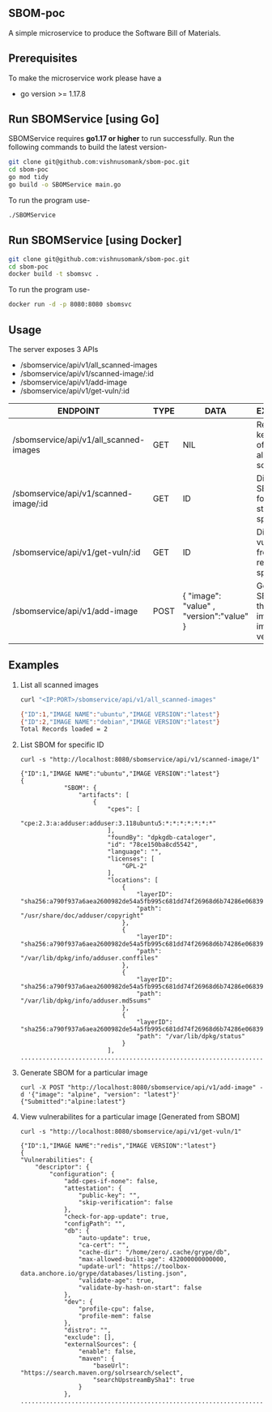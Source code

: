 

SBOM-poc
---

A simple microservice to produce the Software Bill of Materials.


## Prerequisites

To make the microservice work please have a
 - go version >= 1.17.8



## Run SBOMService [using Go]

SBOMService requires  **go1.17 or higher**  to run successfully. Run the following commands to build the latest version-
```sh
git clone git@github.com:vishnusomank/sbom-poc.git
cd sbom-poc
go mod tidy
go build -o SBOMService main.go 
```
To run the program use-
```sh
./SBOMService
```

## Run SBOMService [using Docker]

```sh
git clone git@github.com:vishnusomank/sbom-poc.git
cd sbom-poc
docker build -t sbomsvc . 
```
To run the program use-
```sh
docker run -d -p 8080:8080 sbomsvc
```

## Usage
The server exposes 3 APIs 

 - /sbomservice/api/v1/all_scanned-images
 - /sbomservice/api/v1/scanned-image/:id
 - /sbomservice/api/v1/add-image
 - /sbomservice/api/v1/get-vuln/:id

| ENDPOINT | TYPE  | DATA | EXPLANATION |
|--|--|--|--|
| /sbomservice/api/v1/all_scanned-images | GET  | NIL | Returns keyvalue pair of Images already scanned |
|/sbomservice/api/v1/scanned-image/:id| GET  | ID | Displays SBOM value for the image stored with the specific ID|
|/sbomservice/api/v1/get-vuln/:id| GET  | ID | Displays vulnerabilities from the SBOM result of specific ID|
|/sbomservice/api/v1/add-image| POST | {  "image": "value" , "version":"value" }| Generated SBOM data for the input image. eg: image:ubuntu, version:20.04|


## Examples

 1. List all scanned images

	```sh
	curl "<IP:PORT>/sbomservice/api/v1/all_scanned-images"

	{"ID":1,"IMAGE NAME":"ubuntu","IMAGE VERSION":"latest"}
	{"ID":2,"IMAGE NAME":"debian","IMAGE VERSION":"latest"}
	Total Records loaded = 2
	```
2. List SBOM for specific ID

    ```
    curl -s "http://localhost:8080/sbomservice/api/v1/scanned-image/1"
    
    {"ID":1,"IMAGE NAME":"ubuntu","IMAGE VERSION":"latest"}
    {
    	        "SBOM": {
    		    	"artifacts": [
    	                {
    	                    "cpes": [
    	                        "cpe:2.3:a:adduser:adduser:3.118ubuntu5:*:*:*:*:*:*:*"
    	                    ],
    	                    "foundBy": "dpkgdb-cataloger",
    	                    "id": "78ce150ba8cd5542",
    	                    "language": "",
    	                    "licenses": [
    	                        "GPL-2"
    	                    ],
    	                    "locations": [
    	                        {
    	                            "layerID": "sha256:a790f937a6aea2600982de54a5fb995c681dd74f26968d6b74286e06839e4fb3",
    	                            "path": "/usr/share/doc/adduser/copyright"
    	                        },
    	                        {
    	                            "layerID": "sha256:a790f937a6aea2600982de54a5fb995c681dd74f26968d6b74286e06839e4fb3",
    	                            "path": "/var/lib/dpkg/info/adduser.conffiles"
    	                        },
    	                        {
    	                            "layerID": "sha256:a790f937a6aea2600982de54a5fb995c681dd74f26968d6b74286e06839e4fb3",
    	                            "path": "/var/lib/dpkg/info/adduser.md5sums"
    	                        },
    	                        {
    	                            "layerID": "sha256:a790f937a6aea2600982de54a5fb995c681dd74f26968d6b74286e06839e4fb3",
    	                            "path": "/var/lib/dpkg/status"
    	                        }
    	                    ],
   ......................................................................................................................	                    

3. Generate SBOM for a particular image
	
	```
    curl -X POST "http://localhost:8080/sbomservice/api/v1/add-image" -d '{"image": "alpine", "version": "latest"}'
    {"Submitted":"alpine:latest"}
    ``` 
4. View vulnerabilites for a particular image [Generated from SBOM]
	
    ```
    curl -s "http://localhost:8080/sbomservice/api/v1/get-vuln/1"
    
    {"ID":1,"IMAGE NAME":"redis","IMAGE VERSION":"latest"}
	{
    "Vulnerabilities": {
        "descriptor": {
            "configuration": {
                "add-cpes-if-none": false,
                "attestation": {
                    "public-key": "",
                    "skip-verification": false
                },
                "check-for-app-update": true,
                "configPath": "",
                "db": {
                    "auto-update": true,
                    "ca-cert": "",
                    "cache-dir": "/home/zero/.cache/grype/db",
                    "max-allowed-built-age": 432000000000000,
                    "update-url": "https://toolbox-data.anchore.io/grype/databases/listing.json",
                    "validate-age": true,
                    "validate-by-hash-on-start": false
                },
                "dev": {
                    "profile-cpu": false,
                    "profile-mem": false
                },
                "distro": "",
                "exclude": [],
                "externalSources": {
                    "enable": false,
                    "maven": {
                        "baseUrl": "https://search.maven.org/solrsearch/select",
                        "searchUpstreamBySha1": true
                    }
                },
	................................................................................................
    ``` 


